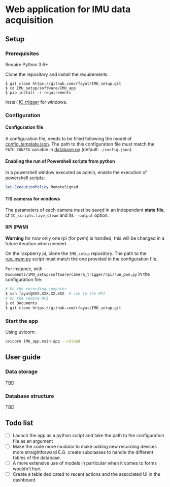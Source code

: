 # Web application for IMU data acquisition
## Setup
### Prerequisites
Require Python 3.6+

Clone the repository and install the requirements:
```shell
$ git clone https://github.com/rfayat/IMU_setup.git
$ cd IMU_setup/software/IMU_app
$ pip install -r requirements
```

Install [IC_trigger](https://github.com/rfayat/IMU_setup/tree/master/software/camera_trigger/windows) for windows.


### Configuration
#### Configuration file
A configuration file, needs to be filled following the model of [config_template.json](config_template.json). The path to this configuration file must match the `PATH_CONFIG` variable in [database.py](IMU_app/database.py) (default: `./config.json`).

#### Enabling the run of Powershell scripts from python
In a powershell window executed as admin, enable the execution of powershell scripts:
```powershell
Set-ExecutionPolicy RemoteSigned
```
#### TIS cameras for windows
The parameters of each camera must be saved in an independent **state file**, cf `IC_scripts.live_steam` and its `--output` option.

#### RPI (PWM)
**Warning** for now only one rpi (for pwm) is handled, this will be changed in a future iteration when needed.

On the raspberry pi, clone the `IMU_setup` repository. The path to the [run_pwm.py](https://github.com/rfayat/IMU_setup/blob/master/software/camera_trigger/rpi/run_pwm.py) script must match the one provided in the configuration file.

For instance, with `Documents/IMU_setup/software/camera_trigger/rpi/run_pwm.py` in the configuration file:
```bash
# On the recording computer
$ ssh fayat@XXX.XXX.XX.XXX  # ssh to the RPI
# On the remote RPI
$ cd Documents
$ git clone https://github.com/rfayat/IMU_setup.git
```
### Start the app
Using uvicorn:
```bash
uvicorn IMU_app.main:app --reload
```

## User guide
### Data storage
TBD
### Database structure
TBD

## Todo list
- [ ] Launch the app as a python script and take the path to the configuration file as an argument
- [ ] Make the code more modular to make adding new recording devices more straightforward E.G. create subclasses to handle the different tables of the database.
- [ ] A more extensive use of models in particular when it comes to forms wouldn't hurt
- [ ] Create a table dedicated to recent actions and the associated UI in the dashboard
